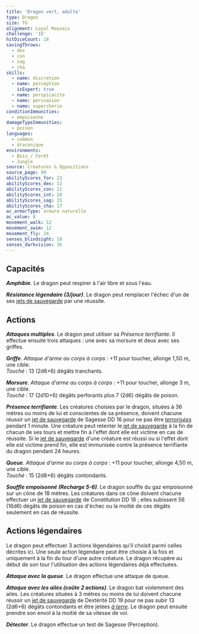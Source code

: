 ```yaml
---
title: 'Dragon vert, adulte'
type: Dragon
size: TG
alignment: Loyal Mauvais
challenge: '15'
hitDiceCount: 18
savingThrows:
  - dex
  - con
  - sag
  - cha
skills:
  - name: discretion
  - name: perception
    isExpert: true
  - name: perspicacite
  - name: persuasion
  - name: supercherie
conditionImmunities:
  - empoisonne
damageTypeImmunities:
  - poison
languages:
  - commun
  - draconique
environments:
  - Bois / Forêt
  - Jungle
source: Créatures & Oppositions
source_page: 99
abilityScores_for: 23
abilityScores_dex: 12
abilityScores_con: 21
abilityScores_int: 18
abilityScores_sag: 15
abilityScores_cha: 17
ac_armorType: armure naturelle
ac_value: 8
movement_walk: 12
movement_swim: 12
movement_fly: 24
senses_blindsight: 18
senses_darkvision: 36
---
```

## Capacités
_**Amphibie**_. Le dragon peut respirer à l'air libre et sous l'eau.

_**Résistance légendaire (3/jour)**_. Le dragon peut remplacer l'échec d'un de ses [jets de sauvegarde](/utiliser-les-caracteristiques/#jets-de-sauvegarde) par une réussite.

## Actions
_**Attaques multiples**_. Le dragon peut utiliser sa _Présence terrifiante_. Il effectue ensuite trois attaques : une avec sa morsure et deux avec ses griffes.

_**Griffe**_. _Attaque d'arme au corps à corps_ : +11 pour toucher, allonge 1,50 m, une cible.  
_Touché_ : 13 (2d6+6) dégâts tranchants.

_**Morsure**_. _Attaque d'arme au corps à corps_ : +11 pour toucher, allonge 3 m, une cible.  
_Touché_ : 17 (2d10+6) dégâts perforants plus 7 (2d6) dégâts de poison.

_**Présence terrifiante**_. Les créatures choisies par le dragon, situées à 36 mètres ou moins de lui et conscientes de sa présence, doivent chacune réussir un [jet de sauvegarde](/utiliser-les-caracteristiques/#jets-de-sauvegarde) de Sagesse DD 16 pour ne pas être [_terrorisées_](/gerer-la-sante-du-personnage/#terrorise) pendant 1 minute. Une créature peut retenter le [jet de sauvegarde](/utiliser-les-caracteristiques/#jets-de-sauvegarde) à la fin de chacun de ses tours et mettre fin à l'effet dont elle est victime en cas de réussite. Si le [jet de sauvegarde](/utiliser-les-caracteristiques/#jets-de-sauvegarde) d'une créature est réussi ou si l'effet dont elle est victime prend fin, elle est immunisée contre la présence terrifiante du dragon pendant 24 heures.

_**Queue**_. _Attaque d'arme au corps à corps_ : +11 pour toucher, allonge 4,50 m, une cible.  
_Touché_ : 15 (2d8+6) dégâts contondants.

_**Souffle empoisonné (Recharge 5-6)**_. Le dragon souffle du gaz empoisonné sur un cône de 18 mètres. Les créatures dans ce cône doivent chacune effectuer un [jet de sauvegarde](/utiliser-les-caracteristiques/#jets-de-sauvegarde) de Constitution DD 18 ; elles subissent 56 (16d6) dégâts de poison en cas d'échec ou la moitié de ces dégâts seulement en cas de réussite.

## Actions légendaires
Le dragon peut effectuer 3 actions légendaires qu'il choisit parmi celles décrites ici. Une seule action légendaire peut être choisie à la fois et uniquement à la fin du tour d'une autre créature. Le dragon récupère au début de son tour l'utilisation des actions légendaires déjà effectuées.

_**Attaque avec la queue**_. Le dragon effectue une attaque de queue.

_**Attaque avec les ailes (coûte 2 actions)**_. Le dragon bat violemment des ailes. Les créatures situées à 3 mètres ou moins de lui doivent chacune réussir un [jet de sauvegarde](/utiliser-les-caracteristiques/#jets-de-sauvegarde) de Dextérité DD 19 pour ne pas subir 13 (2d6+6) dégâts contondants et être jetées [_à terre_](/gerer-la-sante-du-personnage/#a-terre). Le dragon peut ensuite prendre son envol à la moitié de sa vitesse de vol.

_**Détecter**_. Le dragon effectue un test de Sagesse (Perception).
